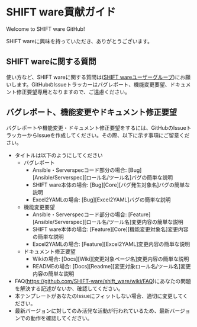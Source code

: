 # SHIFT ware貢献ガイド
Welcome to SHIFT ware GitHub!

SHIFT wareに興味を持っていただき、ありがとうございます。

## SHIFT wareに関する質問
使い方など、SHIFT wareに関する質問は([SHIFT wareユーザーグループ](https://groups.google.com/forum/#!forum/shiftware))にお願いします。GitHubのIssueトラッカーはバグレポート、機能変更要望、ドキュメント修正要望専用となりますので、ご遠慮ください。

## バグレポート、機能変更やドキュメント修正要望
バグレポートや機能変更・ドキュメント修正要望をするには、GitHubのIssueトラッカーからIssueを作成してください。その際、以下に示す事項にご留意ください。

* タイトルは以下のようにしてください
  * バグレポート
    * Ansible・Serverspecコード部分の場合: [Bug][Ansible/Serverspec][ロール名/ツール名]バグの簡単な説明
    * SHIFT ware本体の場合: [Bug][Core][バグ発生対象名]バグの簡単な説明
    * Excel2YAMLの場合: [Bug][Excel2YAML]バグの簡単な説明
  * 機能変更要望
    * Ansible・Serverspecコード部分の場合: [Feature][Ansible/Serverspec][ロール名/ツール名]変更内容の簡単な説明
    * SHIFT ware本体の場合: [Feature][Core][機能変更対象名]変更内容の簡単な説明
    * Excel2YAMLの場合: [Feature][Excel2YAML]変更内容の簡単な説明
  * ドキュメント修正要望
    * Wikiの場合: [Docs][Wiki][変更対象ページ名]変更内容の簡単な説明
    * READMEの場合: [Docs][Readme][変更対象ロール名/ツール名]変更内容の簡単な説明
* FAQ(https://github.com/SHIFT-ware/shift_ware/wiki/FAQ)にあなたの問題を解決する記述がないか、確認してください。
* 本テンプレートがあなたのIssueにフィットしない場合、適切に変更してください。
* 最新バージョンに対してのみ活発な活動が行われているため、最新バージョンでの動作を確認してください。

